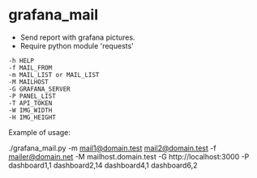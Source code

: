# grafana_mail

* Send report with grafana pictures.
* Require python module 'requests'

~~~
-h HELP
-f MAIL_FROM 
-m MAIL_LIST or MAIL_LIST
-M MAILHOST 
-G GRAFANA_SERVER 
-P PANEL_LIST 
-T API_TOKEN 
-W IMG_WIDTH 
-H IMG_HEIGHT
~~~

Example of usage:

./grafana_mail.py -m mail1@domain.test mail2@domain.test -f mailer@domain.net -M mailhost.domain.test -G http://localhost:3000 -P dashboard1,1 dashboard2,14 dashboard4,1 dashboard6,2
